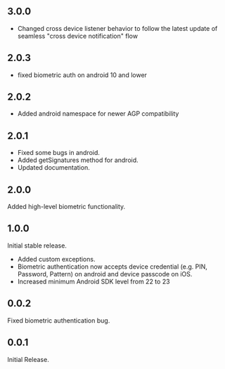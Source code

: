 ## 3.0.0

- Changed cross device listener behavior to follow the latest update of seamless "cross device notification" flow

## 2.0.3

- fixed biometric auth on android 10 and lower

## 2.0.2

- Added android namespace for newer AGP compatibility

## 2.0.1

- Fixed some bugs in android.
- Added getSignatures method for android.
- Updated documentation.

## 2.0.0

Added high-level biometric functionality.

## 1.0.0

Initial stable release.
- Added custom exceptions.
- Biometric authentication now accepts device credential (e.g. PIN, Password, Pattern) on android and device passcode on iOS.
- Increased minimum Android SDK level from 22 to 23

## 0.0.2

Fixed biometric authentication bug.

## 0.0.1

Initial Release.